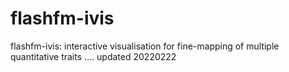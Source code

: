 # flashfm-ivis
flashfm-ivis: interactive visualisation for fine-mapping of multiple quantitative traits .... updated 20220222
